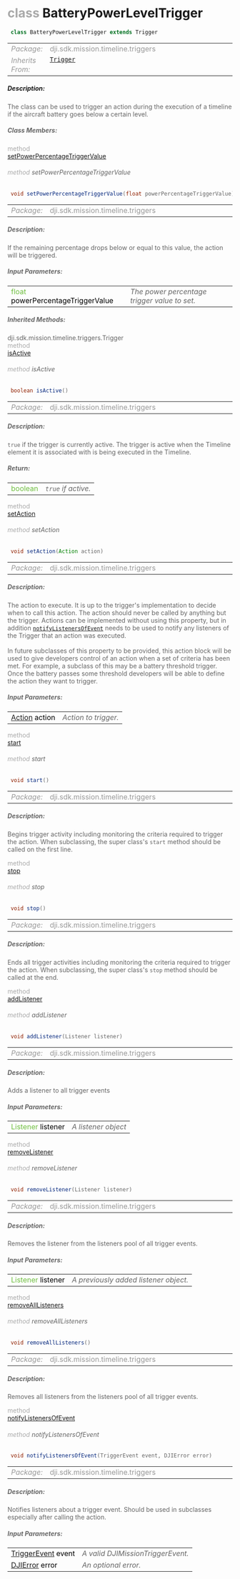 <div class="article"><h1 ><font color="#AAA">class </font>BatteryPowerLevelTrigger</h1></div>

~~~java
 class BatteryPowerLevelTrigger extends Trigger 
~~~

<html><table class="table-supportedby"><tr valign="top"><td width=15%><font color="#999"><i>Package:</i></td><td width=85%><font color="#999">dji.sdk.mission.timeline.triggers</td></tr><tr valign="top"><td width=15%><font color="#999"><i>Inherits From:</i></td><td width=85%><font color="#999"><code><a href="/Components/Missions/DJIMissionTrigger.html#djimissiontrigger">Trigger</a></code></td></tr></table></html>



##### Description:



<font color="#666">The class can be used to trigger an action during the execution of a  timeline if the aircraft battery goes below a certain level.



##### Class Members:

<div class="api-row" id="djimissiontrigger_djibatterylevelmissiontrigger_batterypercentagetriggervalue"><div class="api-col left"></div><div class="api-col middle" style="color:#AAA">method</div><div class="api-col right"><a class="trigger" href="#djimissiontrigger_djibatterylevelmissiontrigger_batterypercentagetriggervalue_inline">setPowerPercentageTriggerValue</a></div></div><div class="inline-doc" id="djimissiontrigger_djibatterylevelmissiontrigger_batterypercentagetriggervalue_inline"

><div class="article"><h6 ><font color="#AAA">method </font>setPowerPercentageTriggerValue</h6></div>

~~~java
 void setPowerPercentageTriggerValue(float powerPercentageTriggerValue) 
~~~

<html><table class="table-supportedby"><tr valign="top"><td width=15%><font color="#999"><i>Package:</i></td><td width=85%><font color="#999">dji.sdk.mission.timeline.triggers</td></tr></table></html>



##### Description:



<font color="#666">If the remaining percentage drops below or equal to this value, the action will be triggered.



##### Input Parameters:

<html><table class="table-inline-parameters"><tr valign="top"><td><font color="#70BF41">float <font color="#000">powerPercentageTriggerValue</td><td><font color="#666"><i>The power percentage trigger value to set.</i></td></tr></table></html></div>



##### Inherited Methods:

<div class="api-row" id="djimissiontrigger_isactive"><div class="api-col left">dji.sdk.mission.timeline.triggers.Trigger</div><div class="api-col middle" style="color:#AAA">method</div><div class="api-col right"><a class="trigger" href="#djimissiontrigger_isactive_inline">isActive</a></div></div><div class="inline-doc" id="djimissiontrigger_isactive_inline"

><div class="article"><h6 ><font color="#AAA">method </font>isActive</h6></div>

~~~java
 boolean isActive() 
~~~

<html><table class="table-supportedby"><tr valign="top"><td width=15%><font color="#999"><i>Package:</i></td><td width=85%><font color="#999">dji.sdk.mission.timeline.triggers</td></tr></table></html>



##### Description:



<font color="#666"><code>true</code> if the trigger is currently active. The trigger is active when the Timeline element it is associated with is being executed in the Timeline.



##### Return:

<html><table class="table-inline-parameters"><tr valign="top"><td><font color="#70BF41">boolean</td><td><font color="#666"><i><code>true</code> if active.</i></td></tr></table></html></div>

<div class="api-row" id="djimissiontrigger_setaction"><div class="api-col left"></div><div class="api-col middle" style="color:#AAA">method</div><div class="api-col right"><a class="trigger" href="#djimissiontrigger_setaction_inline">setAction</a></div></div><div class="inline-doc" id="djimissiontrigger_setaction_inline"

><div class="article"><h6 ><font color="#AAA">method </font>setAction</h6></div>

~~~java
 void setAction(Action action) 
~~~

<html><table class="table-supportedby"><tr valign="top"><td width=15%><font color="#999"><i>Package:</i></td><td width=85%><font color="#999">dji.sdk.mission.timeline.triggers</td></tr></table></html>



##### Description:



<font color="#666">The action to execute. It is up to the trigger's implementation to decide when  to call this action. The action should never be called by anything but the  trigger. Actions can be implemented without using this property, but in addition <code><a href="/Components/Missions/DJIMissionTrigger.html#djimissiontrigger_notifylistenersofeventerror">notifyListenersOfEvent</a></code> needs to be used to notify any listeners of the Trigger that an action was executed. <br><br> In future subclasses of this property to be provided, this action  block will be used to give developers control of an action when a  set of criteria has been met. For example, a subclass of this may  be a battery threshold trigger. Once the battery passes some threshold developers will be able to define the action they want to trigger.



##### Input Parameters:

<html><table class="table-inline-parameters"><tr valign="top"><td><font color="#70BF41"><a href="/Components/Missions/DJIMissionTrigger_DJIMissionTriggerActionInterface.html#djimissiontrigger_djimissiontriggeractioninterface">Action</a> <font color="#000">action</td><td><font color="#666"><i>Action to trigger.</i></td></tr></table></html></div>

<div class="api-row" id="djimissiontrigger_start"><div class="api-col left"></div><div class="api-col middle" style="color:#AAA">method</div><div class="api-col right"><a class="trigger" href="#djimissiontrigger_start_inline">start</a></div></div><div class="inline-doc" id="djimissiontrigger_start_inline"

><div class="article"><h6 ><font color="#AAA">method </font>start</h6></div>

~~~java
 void start()
~~~

<html><table class="table-supportedby"><tr valign="top"><td width=15%><font color="#999"><i>Package:</i></td><td width=85%><font color="#999">dji.sdk.mission.timeline.triggers</td></tr></table></html>



##### Description:



<font color="#666">Begins trigger activity including monitoring the criteria required to  trigger the action. When subclassing,  the super class's <code>start</code> method should be called on the first line.

</div>

<div class="api-row" id="djimissiontrigger_stop"><div class="api-col left"></div><div class="api-col middle" style="color:#AAA">method</div><div class="api-col right"><a class="trigger" href="#djimissiontrigger_stop_inline">stop</a></div></div><div class="inline-doc" id="djimissiontrigger_stop_inline"

><div class="article"><h6 ><font color="#AAA">method </font>stop</h6></div>

~~~java
 void stop() 
~~~

<html><table class="table-supportedby"><tr valign="top"><td width=15%><font color="#999"><i>Package:</i></td><td width=85%><font color="#999">dji.sdk.mission.timeline.triggers</td></tr></table></html>



##### Description:



<font color="#666">Ends all trigger activities including monitoring the criteria required to  trigger the action. When subclassing,  the super class's <code>stop</code> method should be called at the end.

</div>

<div class="api-row" id="djimissiontrigger_addlistener"><div class="api-col left"></div><div class="api-col middle" style="color:#AAA">method</div><div class="api-col right"><a class="trigger" href="#djimissiontrigger_addlistener_inline">addListener</a></div></div><div class="inline-doc" id="djimissiontrigger_addlistener_inline"

><div class="article"><h6 ><font color="#AAA">method </font>addListener</h6></div>

~~~java
 void addListener(Listener listener) 
~~~

<html><table class="table-supportedby"><tr valign="top"><td width=15%><font color="#999"><i>Package:</i></td><td width=85%><font color="#999">dji.sdk.mission.timeline.triggers</td></tr></table></html>



##### Description:



<font color="#666">Adds a listener to all trigger events 



##### Input Parameters:

<html><table class="table-inline-parameters"><tr valign="top"><td><font color="#70BF41">Listener <font color="#000">listener</td><td><font color="#666"><i>A listener object</i></td></tr></table></html></div>

<div class="api-row" id="djimissiontrigger_removelistener"><div class="api-col left"></div><div class="api-col middle" style="color:#AAA">method</div><div class="api-col right"><a class="trigger" href="#djimissiontrigger_removelistener_inline">removeListener</a></div></div><div class="inline-doc" id="djimissiontrigger_removelistener_inline"

><div class="article"><h6 ><font color="#AAA">method </font>removeListener</h6></div>

~~~java
 void removeListener(Listener listener) 
~~~

<html><table class="table-supportedby"><tr valign="top"><td width=15%><font color="#999"><i>Package:</i></td><td width=85%><font color="#999">dji.sdk.mission.timeline.triggers</td></tr></table></html>



##### Description:



<font color="#666">Removes the listener from the listeners pool of all trigger events.



##### Input Parameters:

<html><table class="table-inline-parameters"><tr valign="top"><td><font color="#70BF41">Listener <font color="#000">listener</td><td><font color="#666"><i>A previously added listener object.</i></td></tr></table></html></div>

<div class="api-row" id="djimissiontrigger_removealllisteners"><div class="api-col left"></div><div class="api-col middle" style="color:#AAA">method</div><div class="api-col right"><a class="trigger" href="#djimissiontrigger_removealllisteners_inline">removeAllListeners</a></div></div><div class="inline-doc" id="djimissiontrigger_removealllisteners_inline"

><div class="article"><h6 ><font color="#AAA">method </font>removeAllListeners</h6></div>

~~~java
 void removeAllListeners()
~~~

<html><table class="table-supportedby"><tr valign="top"><td width=15%><font color="#999"><i>Package:</i></td><td width=85%><font color="#999">dji.sdk.mission.timeline.triggers</td></tr></table></html>



##### Description:



<font color="#666">Removes all listeners from the listeners pool of all trigger events.

</div>

<div class="api-row" id="djimissiontrigger_notifylistenersofeventerror"><div class="api-col left"></div><div class="api-col middle" style="color:#AAA">method</div><div class="api-col right"><a class="trigger" href="#djimissiontrigger_notifylistenersofeventerror_inline">notifyListenersOfEvent</a></div></div><div class="inline-doc" id="djimissiontrigger_notifylistenersofeventerror_inline"

><div class="article"><h6 ><font color="#AAA">method </font>notifyListenersOfEvent</h6></div>

~~~java
 void notifyListenersOfEvent(TriggerEvent event, DJIError error) 
~~~

<html><table class="table-supportedby"><tr valign="top"><td width=15%><font color="#999"><i>Package:</i></td><td width=85%><font color="#999">dji.sdk.mission.timeline.triggers</td></tr></table></html>



##### Description:



<font color="#666">Notifies listeners about a trigger event. Should be used in subclasses especially after calling the action.



##### Input Parameters:

<html><table class="table-inline-parameters"><tr valign="top"><td><font color="#70BF41"><a href="/Components/Missions/DJIMissionTrigger.html#djimissiontrigger_djimissiontriggerevent">TriggerEvent</a> <font color="#000">event</td><td><font color="#666"><i>A valid DJIMissionTriggerEvent.</i></td></tr><tr valign="top"><td><font color="#70BF41"><a href="/Components/SDKError/DJIError.html#djierror">DJIError</a> <font color="#000">error</td><td><font color="#666"><i>An optional error.</i></td></tr></table></html></div>



